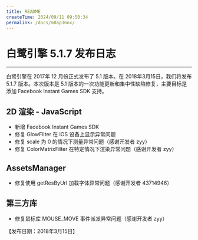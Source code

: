 ```yaml
---
title: README
createTime: 2024/09/11 09:50:34
permalink: /docs/m0ap36nx/
---
```

# 白鹭引擎 5.1.7 发布日志


---

白鹭引擎在 2017年 12 月份正式发布了 5.1 版本。在 2018年3月15日，我们将发布 5.1.7 版本。本次版本是 5.1 版本的一次功能更新和集中性缺陷修复，主要目标是添加 Facebook Instant Games SDK 支持。



## 2D 渲染 - JavaScript 

* 新增 Facebook Instant Games SDK
* 修复 GlowFilter 在 iOS 设备上显示异常问题
* 修复 scale 为 0 的情况下测量异常问题（感谢开发者 zyy）
* 修复 ColorMatrixFilter 在特定情况下渲染异常问题（感谢开发者 zyy）

## AssetsManager
* 修复使用 getResByUrl 加载字体异常问题（感谢开发者 43714946）

## 第三方库
* 修复鼠标库 MOUSE_MOVE 事件派发异常问题（感谢开发者 zyy）


【发布日期：2018年3月15日】
